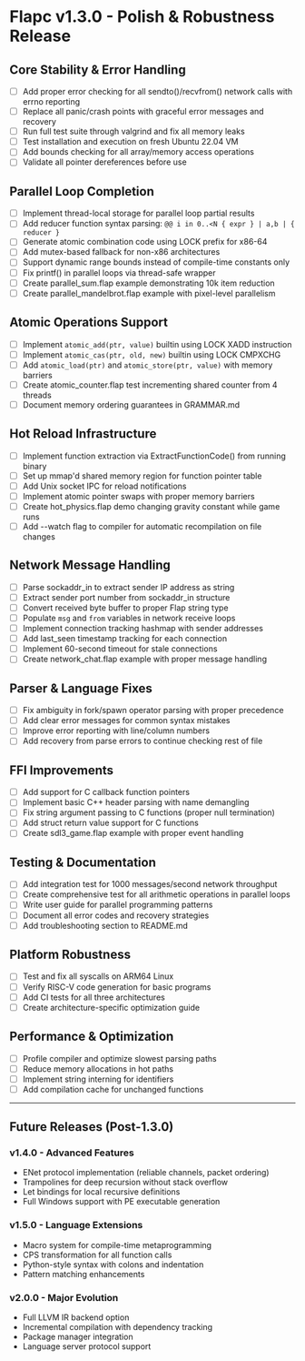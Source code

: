 # Flapc v1.3.0 - Polish & Robustness Release

## Core Stability & Error Handling
- [ ] Add proper error checking for all sendto()/recvfrom() network calls with errno reporting
- [ ] Replace all panic/crash points with graceful error messages and recovery
- [ ] Run full test suite through valgrind and fix all memory leaks
- [ ] Test installation and execution on fresh Ubuntu 22.04 VM
- [ ] Add bounds checking for all array/memory access operations
- [ ] Validate all pointer dereferences before use

## Parallel Loop Completion
- [ ] Implement thread-local storage for parallel loop partial results
- [ ] Add reducer function syntax parsing: `@@ i in 0..<N { expr } | a,b | { reducer }`
- [ ] Generate atomic combination code using LOCK prefix for x86-64
- [ ] Add mutex-based fallback for non-x86 architectures
- [ ] Support dynamic range bounds instead of compile-time constants only
- [ ] Fix printf() in parallel loops via thread-safe wrapper
- [ ] Create parallel_sum.flap example demonstrating 10k item reduction
- [ ] Create parallel_mandelbrot.flap example with pixel-level parallelism

## Atomic Operations Support
- [ ] Implement `atomic_add(ptr, value)` builtin using LOCK XADD instruction
- [ ] Implement `atomic_cas(ptr, old, new)` builtin using LOCK CMPXCHG
- [ ] Add `atomic_load(ptr)` and `atomic_store(ptr, value)` with memory barriers
- [ ] Create atomic_counter.flap test incrementing shared counter from 4 threads
- [ ] Document memory ordering guarantees in GRAMMAR.md

## Hot Reload Infrastructure
- [ ] Implement function extraction via ExtractFunctionCode() from running binary
- [ ] Set up mmap'd shared memory region for function pointer table
- [ ] Add Unix socket IPC for reload notifications
- [ ] Implement atomic pointer swaps with proper memory barriers
- [ ] Create hot_physics.flap demo changing gravity constant while game runs
- [ ] Add --watch flag to compiler for automatic recompilation on file changes

## Network Message Handling
- [ ] Parse sockaddr_in to extract sender IP address as string
- [ ] Extract sender port number from sockaddr_in structure
- [ ] Convert received byte buffer to proper Flap string type
- [ ] Populate `msg` and `from` variables in network receive loops
- [ ] Implement connection tracking hashmap with sender addresses
- [ ] Add last_seen timestamp tracking for each connection
- [ ] Implement 60-second timeout for stale connections
- [ ] Create network_chat.flap example with proper message handling

## Parser & Language Fixes
- [ ] Fix ambiguity in fork/spawn operator parsing with proper precedence
- [ ] Add clear error messages for common syntax mistakes
- [ ] Improve error reporting with line/column numbers
- [ ] Add recovery from parse errors to continue checking rest of file

## FFI Improvements
- [ ] Add support for C callback function pointers
- [ ] Implement basic C++ header parsing with name demangling
- [ ] Fix string argument passing to C functions (proper null termination)
- [ ] Add struct return value support for C functions
- [ ] Create sdl3_game.flap example with proper event handling

## Testing & Documentation
- [ ] Add integration test for 1000 messages/second network throughput
- [ ] Create comprehensive test for all arithmetic operations in parallel loops
- [ ] Write user guide for parallel programming patterns
- [ ] Document all error codes and recovery strategies
- [ ] Add troubleshooting section to README.md

## Platform Robustness
- [ ] Test and fix all syscalls on ARM64 Linux
- [ ] Verify RISC-V code generation for basic programs
- [ ] Add CI tests for all three architectures
- [ ] Create architecture-specific optimization guide

## Performance & Optimization
- [ ] Profile compiler and optimize slowest parsing paths
- [ ] Reduce memory allocations in hot paths
- [ ] Implement string interning for identifiers
- [ ] Add compilation cache for unchanged functions

---

## Future Releases (Post-1.3.0)

### v1.4.0 - Advanced Features
- ENet protocol implementation (reliable channels, packet ordering)
- Trampolines for deep recursion without stack overflow
- Let bindings for local recursive definitions
- Full Windows support with PE executable generation

### v1.5.0 - Language Extensions
- Macro system for compile-time metaprogramming
- CPS transformation for all function calls
- Python-style syntax with colons and indentation
- Pattern matching enhancements

### v2.0.0 - Major Evolution
- Full LLVM IR backend option
- Incremental compilation with dependency tracking
- Package manager integration
- Language server protocol support